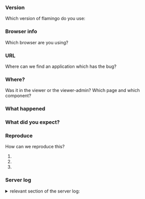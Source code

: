 ### Version
Which version of flamingo do you use: <!-- go to http://<server>/viewer-admin/about.jsp or http://<server>/viewer/about.jsp and paste below -->

### Browser info
Which browser are you using? <!-- visit https://whichbrowser.net/ and paste the information below -->

### URL
Where can we find an application which has the bug?

### Where?
Was it in the viewer or the viewer-admin? Which page and which component?

### What happened
<!-- Something odd/unexpected/terrible happened. Tell us everything! -->

### What did you expect?
<!-- What should have happened? -->

### Reproduce
How can we reproduce this? <!-- A detailed, step-by-step explanation helps us to understand what went wrong. -->

  1. 
  2. 
  3. 
  

### Server log
<details><summary>relevant section of the server log:</summary>

```

PASTE_HERE

```

</details>
